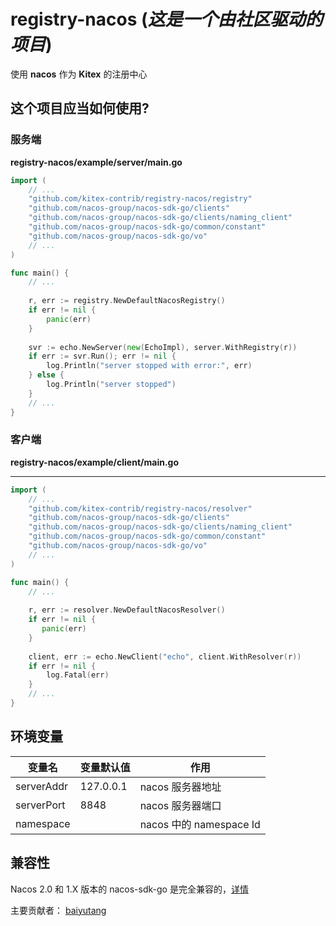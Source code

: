# registry-nacos (*这是一个由社区驱动的项目*)

使用 **nacos** 作为 **Kitex** 的注册中心

##  这个项目应当如何使用?

### 服务端

**registry-nacos/example/server/main.go**

```go
import (
    // ...
    "github.com/kitex-contrib/registry-nacos/registry"
    "github.com/nacos-group/nacos-sdk-go/clients"
    "github.com/nacos-group/nacos-sdk-go/clients/naming_client"
    "github.com/nacos-group/nacos-sdk-go/common/constant"
    "github.com/nacos-group/nacos-sdk-go/vo"
    // ...
)

func main() {
    // ... 
    
    r, err := registry.NewDefaultNacosRegistry()
    if err != nil {
        panic(err)
    }
   
    svr := echo.NewServer(new(EchoImpl), server.WithRegistry(r))
    if err := svr.Run(); err != nil {
        log.Println("server stopped with error:", err)
    } else {
        log.Println("server stopped")
    }
    // ...
}

```

### 客户端

**registry-nacos/example/client/main.go**

****

```go
import (
    // ...
    "github.com/kitex-contrib/registry-nacos/resolver"
    "github.com/nacos-group/nacos-sdk-go/clients"
    "github.com/nacos-group/nacos-sdk-go/clients/naming_client"
    "github.com/nacos-group/nacos-sdk-go/common/constant"
    "github.com/nacos-group/nacos-sdk-go/vo"
    // ...
)

func main() {
    // ... 
   
    r, err := resolver.NewDefaultNacosResolver()
    if err != nil {
       panic(err) 
    }
   
    client, err := echo.NewClient("echo", client.WithResolver(r))
    if err != nil {
        log.Fatal(err)
    }
    // ...
}
```

## **环境变量**

| 变量名 | 变量默认值 | 作用 |
| ------------------------- | ---------------------------------- | --------------------------------- |
| serverAddr               | 127.0.0.1                          | nacos 服务器地址 |
| serverPort               | 8848                               | nacos 服务器端口            |
| namespace                 |                                    | nacos 中的 namespace Id |

## 兼容性

Nacos 2.0 和 1.X 版本的 nacos-sdk-go 是完全兼容的，[详情](https://nacos.io/en-us/docs/2.0.0-compatibility.html)

主要贡献者： [baiyutang](https://github.com/baiyutang)


